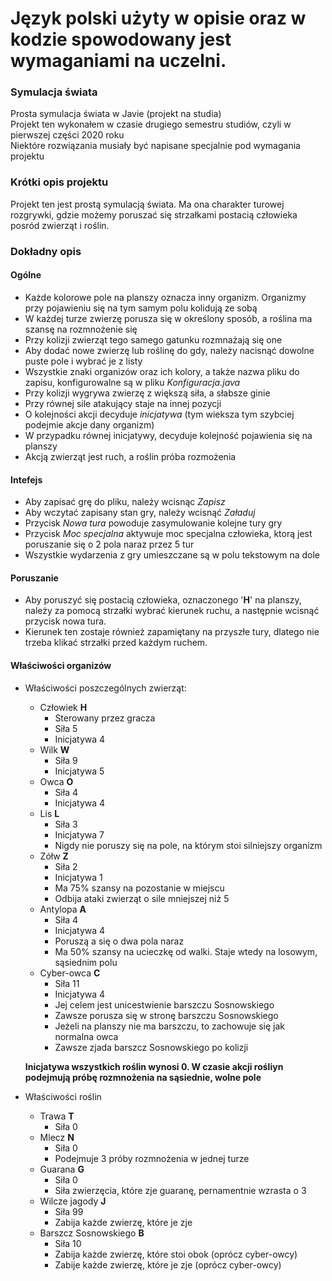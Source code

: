 # Język polski użyty w opisie oraz w kodzie spowodowany jest wymaganiami na uczelni.

### Symulacja świata
 Prosta symulacja świata w Javie (projekt na studia)  
Projekt ten wykonałem w czasie drugiego semestru studiów, czyli w pierwszej części 2020 roku  
Niektóre rozwiązania musiały być napisane specjalnie pod wymagania projektu
### Krótki opis projektu
Projekt ten jest prostą symulacją świata. Ma ona charakter turowej rozgrywki, gdzie możemy poruszać się strzałkami postacią człowieka posród zwierząt i roślin.
### Dokładny opis
#### Ogólne
* Każde kolorowe pole na planszy oznacza inny organizm. Organizmy przy pojawieniu się na tym samym polu kolidują ze sobą
* W każdej turze zwierzę porusza się w określony sposób, a roślina ma szansę na rozmnożenie się
* Przy kolizji zwierząt tego samego gatunku rozmnażają się one
* Aby dodać nowe zwierzę lub roślinę do gdy, należy nacisnąć dowolne puste pole i wybrać je z listy
* Wszystkie znaki organizów oraz ich kolory, a także nazwa pliku do zapisu, konfigurowalne są w pliku _Konfiguracja.java_
* Przy kolizji wygrywa zwierzę z większą siła, a słabsze ginie
* Przy równej sile atakujący staje na innej pozycji
* O kolejności akcji decyduje _inicjatywa_ (tym wieksza tym szybciej podejmie akcje dany organizm)
* W przypadku równej inicjatywy, decyduje kolejność pojawienia się na planszy
* Akcją zwierząt jest ruch, a roślin próba rozmożenia
#### Intefejs
* Aby zapisać grę do pliku, należy wcisnąc _Zapisz_
* Aby wczytać zapisany stan gry, należy wcisnąć _Załaduj_
* Przycisk _Nowa tura_ powoduje zasymulowanie kolejne tury gry
* Przycisk _Moc specjalna_ aktywuje moc specjalna człowieka, ktorą jest poruszanie się o 2 pola naraz przez 5 tur
* Wszystkie wydarzenia z gry umieszczane są w polu tekstowym na dole
#### Poruszanie
* Aby poruszyć się postacią człowieka, oznaczonego '**H**' na planszy, należy za pomocą strzałki wybrać kierunek ruchu, a następnie wcisnąć przycisk nowa tura.  
* Kierunek ten zostaje również zapamiętany na przyszłe tury, dlatego nie trzeba klikać strzałki przed każdym ruchem.
#### Właściwości organizów
* Właściwości poszczególnych zwierząt:
  * Człowiek **H**
    * Sterowany przez gracza
    * Siła 5
    *  Inicjatywa 4
  * Wilk **W**
    * Siła 9
    * Inicjatywa 5
  * Owca **O**
    * Siła 4
    * Inicjatywa 4 
  * Lis **L**
    * Siła 3
    * Inicjatywa 7
    * Nigdy nie poruszy się na pole, na którym stoi silniejszy organizm
  * Zółw **Z**
    * Siła 2
    * Inicjatywa 1
    * Ma 75% szansy na pozostanie w miejscu
    * Odbija ataki zwierząt o sile mniejszej niż 5
  * Antylopa **A**
    * Siła 4
    * Inicjatywa 4 
    * Poruszą a się o dwa pola naraz
    * Ma 50% szansy na ucieczkę od walki. Staje wtedy na losowym, sąsiednim polu
  * Cyber-owca **C**
    * Siła 11
    * Inicjatywa 4
    * Jej celem jest unicestwienie barszczu Sosnowskiego 
    * Zawsze porusza się w stronę barszczu Sosnowskiego
    * Jeżeli na planszy nie ma barszczu, to zachowuje się jak normalna owca
    * Zawsze zjada barszcz Sosnowskiego po kolizji  

  **Inicjatywa wszystkich roślin wynosi 0. W czasie akcji rośliyn podejmują próbę rozmnożenia na sąsiednie, wolne pole**
* Właściwości roślin
  * Trawa **T**
    * Siła 0
  * Mlecz **N**
    * Siła 0
    * Podejmuje 3 próby rozmnożenia w jednej turze
  * Guarana **G**
    * Siła 0
    * Siła zwierzęcia, które zje guaranę, pernamentnie wzrasta o 3
  * Wilcze jagody **J**
    * Siła 99
    * Zabija każde zwierzę, które je zje
  * Barszcz Sosnowskiego **B**
    * Siła 10
    * Zabija każde zwierzę, które stoi obok (oprócz cyber-owcy)
    * Zabije każde zwierzę, które je zje (oprócz cyber-owcy)   
